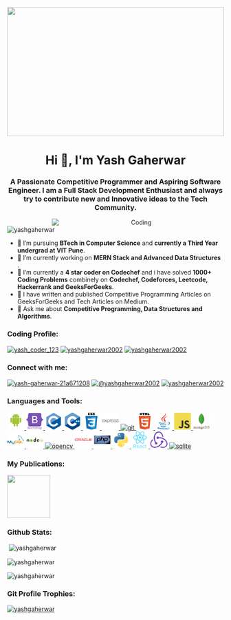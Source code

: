 <img align="center" width="100%" height="300" src="https://user-images.githubusercontent.com/72980929/202922440-3957ff35-87f2-4069-a9ec-7ff6b7f1af1c.png">
<h1 align="center">Hi 👋, I'm Yash Gaherwar</h1>
<h3 align="center">A Passionate Competitive Programmer and Aspiring Software Engineer. I am a Full Stack Development Enthusiast and always try to contribute new and Innovative ideas to the Tech Community.</h3>

<p align="center"><img align="right" alt="Coding" width="400" src="https://cdn.dribbble.com/users/1162077/screenshots/3848914/programmer.gif"></p>
  
<p align="left"> <img src="https://komarev.com/ghpvc/?username=yashgaherwar&label=Profile%20views&color=0e75b6&style=flat" alt="yashgaherwar" /> </p>

- 💼 I’m pursuing <strong>BTech in Computer Science</strong> and <strong>currently a Third Year undergrad at VIT Pune</strong>.
- 🔭 I’m currently working on <strong>MERN Stack and Advanced Data Structures </strong>.
- 🌱 I’m currently a <strong>4 star coder on Codechef</strong> and i have solved <strong>1000+ Coding Problems</strong> combinely on <strong>Codechef, Codeforces, Leetcode, Hackerrank and GeeksForGeeks</strong>.
- 🔭 I have written and published Competitive Programming Articles on GeeksForGeeks and Tech Articles on Medium.
- 💬 Ask me about **Competitive Programming, Data Structures and Algorithms**.

<h3 align="left">Coding Profile:</h3>
<p align="left">
<a href="https://www.codechef.com/users/yash_coder_123" target="blank"><img align="center" src="https://cdn.jsdelivr.net/npm/simple-icons@3.1.0/icons/codechef.svg" alt="yash_coder_123" height="30" width="40" /></a>
<a href="https://www.hackerrank.com/yashgaherwar2002" target="blank"><img align="center" src="https://raw.githubusercontent.com/rahuldkjain/github-profile-readme-generator/master/src/images/icons/Social/hackerrank.svg" alt="yashgaherwar2002" height="30" width="40" /></a>
<a href="https://auth.geeksforgeeks.org/user/yashgaherwar2002" target="blank"><img align="center" src="https://raw.githubusercontent.com/rahuldkjain/github-profile-readme-generator/master/src/images/icons/Social/geeks-for-geeks.svg" alt="yashgaherwar2002" height="30" width="40" /></a>

</p>

<h3 align="left">Connect with me:</h3>
<p align="left">
<a href="https://linkedin.com/in/yash-gaherwar-21a671208" target="blank"><img align="center" src="https://raw.githubusercontent.com/rahuldkjain/github-profile-readme-generator/master/src/images/icons/Social/linked-in-alt.svg" alt="yash-gaherwar-21a671208" height="30" width="40" /></a>
<a href="https://medium.com/@yashgaherwar2002" target="blank"><img align="center" src="https://raw.githubusercontent.com/rahuldkjain/github-profile-readme-generator/master/src/images/icons/Social/medium.svg" alt="@yashgaherwar2002" height="30" width="40" /></a>
<a href="https://instagram.com/yashgaherwar2002" target="blank"><img align="center" src="https://raw.githubusercontent.com/rahuldkjain/github-profile-readme-generator/master/src/images/icons/Social/instagram.svg" alt="yashgaherwar2002" height="30" width="40" /></a>
</p>




<h3 align="left">Languages and Tools:</h3>
<p align="left"> <a href="https://developer.android.com" target="_blank" rel="noreferrer"> <img src="https://raw.githubusercontent.com/devicons/devicon/master/icons/android/android-original-wordmark.svg" alt="android" width="40" height="40"/> </a> <a href="https://getbootstrap.com" target="_blank" rel="noreferrer"> <img src="https://raw.githubusercontent.com/devicons/devicon/master/icons/bootstrap/bootstrap-plain-wordmark.svg" alt="bootstrap" width="40" height="40"/> </a> <a href="https://www.cprogramming.com/" target="_blank" rel="noreferrer"> <img src="https://raw.githubusercontent.com/devicons/devicon/master/icons/c/c-original.svg" alt="c" width="40" height="40"/> </a> <a href="https://www.w3schools.com/cpp/" target="_blank" rel="noreferrer"> <img src="https://raw.githubusercontent.com/devicons/devicon/master/icons/cplusplus/cplusplus-original.svg" alt="cplusplus" width="40" height="40"/> </a> <a href="https://www.w3schools.com/css/" target="_blank" rel="noreferrer"> <img src="https://raw.githubusercontent.com/devicons/devicon/master/icons/css3/css3-original-wordmark.svg" alt="css3" width="40" height="40"/> </a> <a href="https://expressjs.com" target="_blank" rel="noreferrer"> <img src="https://raw.githubusercontent.com/devicons/devicon/master/icons/express/express-original-wordmark.svg" alt="express" width="40" height="40"/> </a> <a href="https://git-scm.com/" target="_blank" rel="noreferrer"> <img src="https://www.vectorlogo.zone/logos/git-scm/git-scm-icon.svg" alt="git" width="40" height="40"/> </a> <a href="https://www.w3.org/html/" target="_blank" rel="noreferrer"> <img src="https://raw.githubusercontent.com/devicons/devicon/master/icons/html5/html5-original-wordmark.svg" alt="html5" width="40" height="40"/> </a> <a href="https://www.java.com" target="_blank" rel="noreferrer"> <img src="https://raw.githubusercontent.com/devicons/devicon/master/icons/java/java-original.svg" alt="java" width="40" height="40"/> </a> <a href="https://developer.mozilla.org/en-US/docs/Web/JavaScript" target="_blank" rel="noreferrer"> <img src="https://raw.githubusercontent.com/devicons/devicon/master/icons/javascript/javascript-original.svg" alt="javascript" width="40" height="40"/> </a> <a href="https://www.mongodb.com/" target="_blank" rel="noreferrer"> <img src="https://raw.githubusercontent.com/devicons/devicon/master/icons/mongodb/mongodb-original-wordmark.svg" alt="mongodb" width="40" height="40"/> </a> <a href="https://www.mysql.com/" target="_blank" rel="noreferrer"> <img src="https://raw.githubusercontent.com/devicons/devicon/master/icons/mysql/mysql-original-wordmark.svg" alt="mysql" width="40" height="40"/> </a> <a href="https://nodejs.org" target="_blank" rel="noreferrer"> <img src="https://raw.githubusercontent.com/devicons/devicon/master/icons/nodejs/nodejs-original-wordmark.svg" alt="nodejs" width="40" height="40"/> </a> <a href="https://opencv.org/" target="_blank" rel="noreferrer"> <img src="https://www.vectorlogo.zone/logos/opencv/opencv-icon.svg" alt="opencv" width="40" height="40"/> </a> <a href="https://www.oracle.com/" target="_blank" rel="noreferrer"> <img src="https://raw.githubusercontent.com/devicons/devicon/master/icons/oracle/oracle-original.svg" alt="oracle" width="40" height="40"/> </a> <a href="https://www.php.net" target="_blank" rel="noreferrer"> <img src="https://raw.githubusercontent.com/devicons/devicon/master/icons/php/php-original.svg" alt="php" width="40" height="40"/> </a> <a href="https://www.python.org" target="_blank" rel="noreferrer"> <img src="https://raw.githubusercontent.com/devicons/devicon/master/icons/python/python-original.svg" alt="python" width="40" height="40"/> </a> <a href="https://reactjs.org/" target="_blank" rel="noreferrer"> <img src="https://raw.githubusercontent.com/devicons/devicon/master/icons/react/react-original-wordmark.svg" alt="react" width="40" height="40"/> </a> <a href="https://redux.js.org" target="_blank" rel="noreferrer"> <img src="https://raw.githubusercontent.com/devicons/devicon/master/icons/redux/redux-original.svg" alt="redux" width="40" height="40"/> </a> <a href="https://www.sqlite.org/" target="_blank" rel="noreferrer"> <img src="https://www.vectorlogo.zone/logos/sqlite/sqlite-icon.svg" alt="sqlite" width="40" height="40"/> </a> </p>

<h3 align="left">My Publications:</h3>
<p align="left">
<a href="https://www.geeksforgeeks.org/reduce-array-and-maximize-sum-by-deleting-one-occurrence-of-ai-and-all-occurrences-of-ai1-and-ai-1/" target="blank"><img align="center" src="https://media.geeksforgeeks.org/wp-content/uploads/20210101144014/gfglogo.png" height="100" width="100" longdesc="#longdescdeno" /></a>
</p>

<h3 align="left">Github Stats:</h3>
<p>&nbsp;<img align="center" src="https://github-readme-stats.vercel.app/api?username=yashgaherwar&show_icons=true&theme=dark&locale=en" alt="yashgaherwar" /></p>
<p><img align="center" src="https://github-readme-stats.vercel.app/api/top-langs?username=yashgaherwar&show_icons=true&theme=dark&layout=compact" alt="yashgaherwar" /></p>
<p><img align="center" src="https://github-readme-streak-stats.herokuapp.com/?user=yashgaherwar&theme=dark" alt="yashgaherwar" /></p>



<h3 align="left">Git Profile Trophies:</h3>
<p align="left"> <a href="https://github.com/ryo-ma/github-profile-trophy"><img src="https://github-profile-trophy.vercel.app?username=yashgaherwar&show_icons=true&theme=dark" alt="yashgaherwar" /></a></p>
